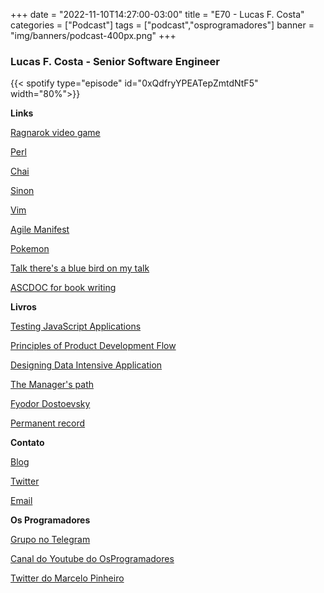 +++
date = "2022-11-10T14:27:00-03:00"
title = "E70 - Lucas F. Costa"
categories = ["Podcast"]
tags = ["podcast","osprogramadores"]
banner = "img/banners/podcast-400px.png"
+++

### Lucas F. Costa - Senior Software Engineer

{{< spotify type="episode" id="0xQdfryYPEATepZmtdNtF5" width="80%">}}

**Links**

[Ragnarok video game](https://en.wikipedia.org/wiki/Ragnarok_(video_game))

[Perl](https://www.perl.org/)

[Chai](https://www.chaijs.com/)

[Sinon](https://sinonjs.org/)

[Vim](https://www.vim.org/)

[Agile Manifest](https://agilemanifesto.org/)

[Pokemon](https://www.pokemon.com/us/)

[Talk there's a blue bird on my talk](https://www.youtube.com/watch?v=LZMWyjjfcsU)

[ASCDOC for book writing](https://roelofjanelsinga.com/articles/write-an-e-book-with-code-asciidoc/)

**Livros**

[Testing JavaScript Applications](https://www.manning.com/books/testing-javascript-applications)

[Principles of Product Development Flow](https://www.goodreads.com/en/book/show/6278270-the-principles-of-product-development-flow)

[Designing Data Intensive Application](https://www.goodreads.com/book/show/23463279-designing-data-intensive-applications?from_search=true&from_srp=true&qid=qaX0BdQPbi&rank=1)

[The Manager's path](https://www.goodreads.com/book/show/33369254-the-manager-s-path?from_search=true&from_srp=true&qid=P4Sk4rDa67&rank=1)

[Fyodor Dostoevsky](https://en.wikipedia.org/wiki/Fyodor_Dostoevsky)

[Permanent record](https://www.goodreads.com/book/show/46223297-permanent-record?from_search=true&from_srp=true&qid=nztXDBNT02&rank=1)

**Contato**

[Blog](https://lucasfcosta.com/)

[Twitter](https://twitter.com/thewizardlucas)

[Email](mailto://lucas@lucasfcosta.com)


**Os Programadores**

[Grupo no Telegram](https://t.me/osprogramadores)

[Canal do Youtube do OsProgramadores](https://www.youtube.com/channel/UCt_YNYGl6K5yNXlXEQDdwWg?view_as=subscriber)

[Twitter do Marcelo Pinheiro](https://twitter.com/mpinheir)

